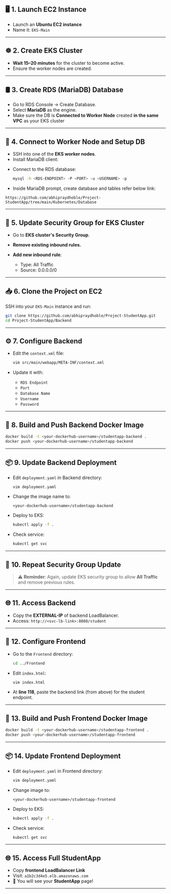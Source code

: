 ## 🖥️ 1. Launch EC2 Instance
- Launch an **Ubuntu EC2 instance**
- Name it: `EKS-Main`
---

## ☸️ 2. Create EKS Cluster
- **Wait 15–20 minutes** for the cluster to become active.
- Ensure the worker nodes are created.

---

## 🛢️ 3. Create RDS (MariaDB) Database
- Go to RDS Console → Create Database.
- Select **MariaDB** as the engine.
- Make sure the DB is **Connected to Worker Node** created **in the same VPC** as your EKS cluster 


---

## 🔌 4. Connect to Worker Node and Setup DB
- SSH into one of the **EKS worker nodes**.
- Install MariaDB client:


* Connect to the RDS database:

  ```bash
  mysql -h <RDS-ENDPOINT> -P <PORT> -u <USERNAME> -p
  ```
* Inside MariaDB prompt, create database and tables refer below link:
````
https://github.com/abhipraydhoble/Project-StudentApp/tree/main/Kubernetes/Database
````
---

## 🔐 5. Update Security Group for EKS Cluster

* Go to **EKS cluster's Security Group**.
* **Remove existing inbound rules.**
* **Add new inbound rule**:

  * Type: All Traffic
  * Source: 0.0.0.0/0 

---

## 📥 6. Clone the Project on EC2

SSH into your `EKS-Main` instance and run:

```bash
git clone https://github.com/abhipraydhoble/Project-StudentApp.git
cd Project-StudentApp/Backend
```

---

## ⚙️ 7. Configure Backend

* Edit the `context.xml` file:

  ```bash
  vim src/main/webapp/META-INF/context.xml
  ```
* Update it with:

  * `RDS Endpoint`
  * `Port`
  * `Database Name`
  * `Username`
  * `Password`

---

## 🐳 8. Build and Push Backend Docker Image

```bash
docker build -t <your-dockerhub-username>/studentapp-backend .
docker push <your-dockerhub-username>/studentapp-backend
```

---

## 📦 9. Update Backend Deployment

* Edit `deployment.yaml` in Backend directory:

  ```bash
  vim deployment.yaml
  ```

* Change the image name to:

  ```
  <your-dockerhub-username>/studentapp-backend
  ```

* Deploy to EKS:

  ```bash
  kubectl apply -f .
  ```

* Check service:

  ```bash
  kubectl get svc
  ```

---

## 🔁 10. Repeat Security Group Update

> ⚠️ **Reminder**: Again, update EKS security group to allow **All Traffic** and remove previous rules.

---

## 🌐 11. Access Backend

* Copy the **EXTERNAL-IP** of backend LoadBalancer.
* Access: `http://<svc-lb-link>:8080/student`

---

## 🎨 12. Configure Frontend

* Go to the `Frontend` directory:

  ```bash
  cd ../Frontend
  ```
* Edit `index.html`:

  ```bash
  vim index.html
  ```
* At **line 118**, paste the backend link (from above) for the student endpoint.

---

## 🐳 13. Build and Push Frontend Docker Image

```bash
docker build -t <your-dockerhub-username>/studentapp-frontend .
docker push <your-dockerhub-username>/studentapp-frontend
```

---

## 📦 14. Update Frontend Deployment

* Edit `deployment.yaml` in Frontend directory:

  ```bash
  vim deployment.yaml
  ```

* Change image to:

  ```
  <your-dockerhub-username>/studentapp-frontend
  ```

* Deploy to EKS:

  ```bash
  kubectl apply -f .
  ```

* Check service:

  ```bash
  kubectl get svc
  ```

---

## 🌐 15. Access Full StudentApp

* Copy **frontend LoadBalancer Link**
* Visit: `a1b2c3d4e5.elb.amazonaws.com`
* 🎉 You will see your **StudentApp** page!

---

